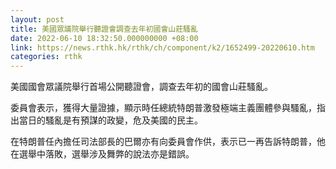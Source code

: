 ```yaml
---
layout: post
title: 美國眾議院舉行聽證會調查去年初國會山莊騷亂
date: 2022-06-10 18:32:50.000000000 +08:00
link: https://news.rthk.hk/rthk/ch/component/k2/1652499-20220610.htm
categories: rthk
---
```


美國國會眾議院舉行首場公開聽證會，調查去年初的國會山莊騷亂。

委員會表示，獲得大量證據，顯示時任總統特朗普激發極端主義團體參與騷亂，指出當日的騷亂是有預謀的政變，危及美國的民主。

在特朗普任內擔任司法部長的巴爾亦有向委員會作供，表示已一再告訴特朗普，他在選舉中落敗，選舉涉及舞弊的說法亦是錯誤。
